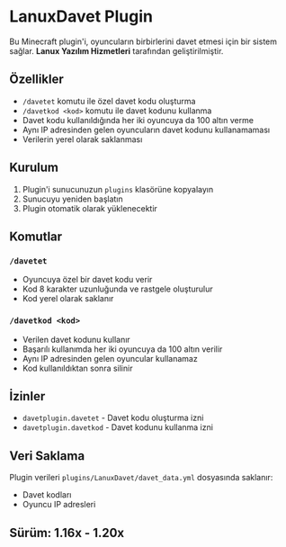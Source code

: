 # LanuxDavet Plugin

Bu Minecraft plugin'i, oyuncuların birbirlerini davet etmesi için bir sistem sağlar.
**Lanux Yazılım Hizmetleri** tarafından geliştirilmiştir.

## Özellikler

- `/davetet` komutu ile özel davet kodu oluşturma
- `/davetkod <kod>` komutu ile davet kodunu kullanma
- Davet kodu kullanıldığında her iki oyuncuya da 100 altın verme
- Aynı IP adresinden gelen oyuncuların davet kodunu kullanamaması
- Verilerin yerel olarak saklanması

## Kurulum

1. Plugin'i sunucunuzun `plugins` klasörüne kopyalayın
2. Sunucuyu yeniden başlatın
3. Plugin otomatik olarak yüklenecektir

## Komutlar

### `/davetet`
- Oyuncuya özel bir davet kodu verir
- Kod 8 karakter uzunluğunda ve rastgele oluşturulur
- Kod yerel olarak saklanır

### `/davetkod <kod>`
- Verilen davet kodunu kullanır
- Başarılı kullanımda her iki oyuncuya da 100 altın verilir
- Aynı IP adresinden gelen oyuncular kullanamaz
- Kod kullanıldıktan sonra silinir

## İzinler

- `davetplugin.davetet` - Davet kodu oluşturma izni
- `davetplugin.davetkod` - Davet kodunu kullanma izni

## Veri Saklama

Plugin verileri `plugins/LanuxDavet/davet_data.yml` dosyasında saklanır:
- Davet kodları
- Oyuncu IP adresleri

## Sürüm: 1.16x - 1.20x